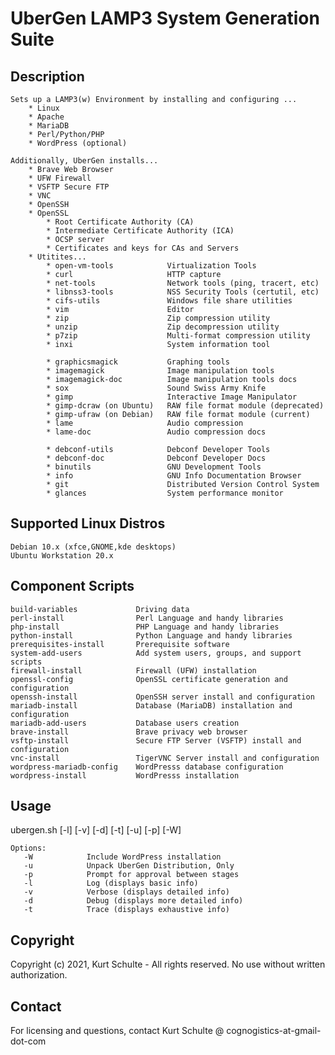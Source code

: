 # UberGen LAMP3 System Generation Suite

##	Description
	Sets up a LAMP3(w) Environment by installing and configuring ...
		* Linux
		* Apache
		* MariaDB
		* Perl/Python/PHP
		* WordPress (optional)

	Additionally, UberGen installs...
		* Brave Web Browser
		* UFW Firewall
		* VSFTP Secure FTP
		* VNC
		* OpenSSH
		* OpenSSL
			* Root Certificate Authority (CA)
			* Intermediate Certificate Authority (ICA)
			* OCSP server
			* Certificates and keys for CAs and Servers
		* Utitites...
			* open-vm-tools            Virtualization Tools
			* curl                     HTTP capture
			* net-tools                Network tools (ping, tracert, etc)
			* libnss3-tools            NSS Security Tools (certutil, etc)
			* cifs-utils               Windows file share utilities
			* vim                      Editor
			* zip                      Zip compression utility
			* unzip                    Zip decompression utility
			* p7zip                    Multi-format compression utility
			* inxi                     System information tool

			* graphicsmagick           Graphing tools
			* imagemagick              Image manipulation tools
			* imagemagick-doc          Image manipulation tools docs
			* sox                      Sound Swiss Army Knife
			* gimp                     Interactive Image Manipulator
			* gimp-dcraw (on Ubuntu)   RAW file format module (deprecated)
			* gimp-ufraw (on Debian)   RAW file format module (current)
			* lame                     Audio compression
			* lame-doc                 Audio compression docs

			* debconf-utils            Debconf Developer Tools
			* debconf-doc              Debconf Developer Docs
			* binutils                 GNU Development Tools
			* info                     GNU Info Documentation Browser
			* git                      Distributed Version Control System
			* glances                  System performance monitor

##	Supported Linux Distros
	Debian 10.x (xfce,GNOME,kde desktops)
	Ubuntu Workstation 20.x

##	Component Scripts
	build-variables             Driving data
	perl-install                Perl Language and handy libraries
	php-install                 PHP Language and handy libraries
	python-install              Python Language and handy libraries
	prerequisites-install       Prerequisite software
	system-add-users            Add system users, groups, and support scripts
	firewall-install            Firewall (UFW) installation
	openssl-config              OpenSSL certificate generation and configuration
	openssh-install             OpenSSH server install and configuration
	mariadb-install             Database (MariaDB) installation and configuration
	mariadb-add-users           Database users creation
	brave-install               Brave privacy web browser
	vsftp-install               Secure FTP Server (VSFTP) install and configuration
	vnc-install                 TigerVNC Server install and configuration
	wordpress-mariadb-config    WordPresss database configuration
	wordpress-install           WordPresss installation

##	Usage
ubergen.sh [-l] [-v] [-d] [-t] [-u] [-p] [-W]

	Options:
	   -W            Include WordPress installation
	   -u            Unpack UberGen Distribution, Only
	   -p            Prompt for approval between stages
	   -l            Log (displays basic info)
	   -v            Verbose (displays detailed info)
	   -d            Debug (displays more detailed info)
	   -t            Trace (displays exhaustive info)
	   
## Copyright
Copyright (c) 2021, Kurt Schulte - All rights reserved.  No use without written authorization.

## Contact
For licensing and questions, contact Kurt Schulte @ cognogistics-at-gmail-dot-com

